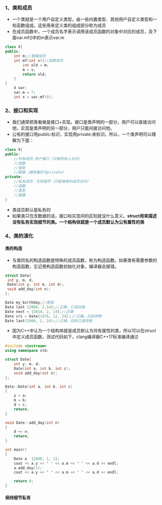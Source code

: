 ### 1、类和成员
- 一个类就是一个用户自定义类型，由一些内置类型、其他用户自定义类型和一些函数组成。这些用来定义类的组成部分称为成员
- 在成员函数中，一个成员名字表示调用该成员函数的对象中对应的成员，及下面var.mf()中的m表示var.m
```C++
class X{
public:
    int m;//数据成员
    int mf(int v){//函数成员
        int old = m;
        m = v; 
        return old;
    }
}
    X var;
    var.m = 7;
    int x = var.mf(9);
```

### 2、接口和实现
- 我们通常把类看做是接口+实现。接口是类声明的一部分，用户可以直接访问他，实现是类声明的另一部分，用户只能间接访问他。
- 公有的接口用public:标识，实现用private:来标识。所以，一个类声明可以理解为下面：
```C++
class X{
public:
    //共有成员:用户接口（可被所有人访问）
    //函数
    //类型
    //数据（通常最好为private）
private:
    //私有成员：实现细节（只能被类的成员访问）
    //函数
    //类型
    //数据
}
```
- 类成员默认是私有的
- 如果类只包含数据的话，接口和实现间的区别就没什么意义。**struct用来描述没有私有实现细节的类。一个结构体就是一个成员默认为公有属性的类**

### 4、类的演化
#### 类的构造
- 与类同名的构造函数是特殊的成员函数，称为构造函数。如果类有需要参数的构造函数，忘记用构造函数初始化对象，编译器会报错。
```C++
struct Date{
 int y, m, d;
 Date(int y, int m, int d);
 void add_day(int n);
};

Date my_birthday;//报错
Date last {2000, 2,14};//正确，口语风格
Date next = {2014, 2, 14};//正确
Date cri = Date{1976, 12, 24}；//正确，比较啰嗦
Date last(2000, 2, 14);//正确，旧的口语风格
```
- 因为C++中认为一个结构体就是成员默认为共有属性的类，所以可以在struct中定义成员函数，测试代码如下，clang编译器C++17标准编译通过
```C++
#include <iostream>
using namespace std;

struct Date{
    int y, m, d;
    Date(int a, int b, int c);
    void add_day(int n);
};

Date::Date(int a, int b, int c)
{
    y = a;
    m = b;
    d = c;
    return;
}

void Date::add_day(int n)
{
    d += n;
    return;
}

int main()
{
    Date a  {2000, 1, 1};
    cout << a.y << " " << a.m << " " << a.d << endl;
    a.add_day(1);
    cout << a.y << " " << a.m << " " << a.d << endl;

    return 0;
}
```

#### 保持细节私有

